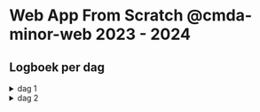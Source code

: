 # Web App From Scratch @cmda-minor-web 2023 - 2024

## Logboek per dag

<details>
  <summary>dag 1</summary>
  
  ## Wat heb ik gedaan?
Eerste dag hebben we ons vooral bezig gehouden met alles opzetten. Ik had nog nooit eerder met git gewerkt, dus het was interessant om over te leren. Uiteindelijk werkte het niet echt bij mij, dus werk ik vanuit Github Desktop.

Ik heb alvast wat schetsen gemaakt voor de persoonlijke pagina.
![version_](/docs/images/avatar.JPG)
</details>

<details>
  <summary>dag 2</summary>
  
  ## Wat heb ik gedaan?
We hebben iets meer geleerd over wat we precies gaan doen dit blok. Verder zijn we verder gegaan met onze opdracht. Ik heb in figma wat schetsen gemaakt voor mijn persoonlijke pagina. We hebben ook geleerd over json files en hoe je die in javascript kunt opvragen en de data erin kunt gebruiken.
</details>

<!-- Add a link to your live demo in Github Pages 🌐-->

<!-- ☝️ replace this description with a description of your own work -->

<!-- replace the code in the /docs folder with your own, so you can showcase your work with GitHub Pages 🌍 -->

<!-- Add a nice poster image here at the end of the week, showing off your shiny frontend 📸 -->

<!-- Maybe a table of contents here? 📚 -->

<!-- How about a section that describes how to install this project? 🤓 -->

<!-- ...but how does one use this project? What are its features 🤔 -->

<!-- What external data source is featured in your project and what are its properties 🌠 -->

<!-- Maybe a checklist of done stuff and stuff still on your wishlist? ✅ -->

<!-- How about a license here? 📜 (or is it a licence?) 🤷 -->

